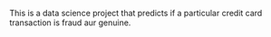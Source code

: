 This is a data science project that predicts if a particular credit card transaction is fraud aur genuine.
